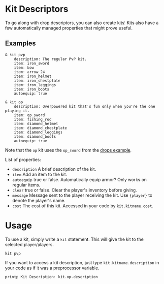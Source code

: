 # Kit Descriptors
To go along with drop descriptors, you can also create kits! Kits also have a few automatically managed properties that might prove useful.

## Examples
```
& kit pvp
    description: The regular PvP kit.
    item: iron_sword
    item: bow
    item: arrow 24
    item: iron_helmet
    item: iron_chestplate
    item: iron_leggings
    item: iron_boots
    autoequip: true

& kit op
    description: Overpowered kit that's fun only when you're the one playing it.
    item: op_sword
    item: fishing_rod
    item: diamond_helmet
    item: diamond_chestplate
    item: diamond_leggings
    item: diamond_boots
    autoequip: true
```
Note that the `op` kit uses the `op_sword` from the [drops example](https://github.com/7UKECREAT0R/MCCompiled/blob/main/Tutorials/6aDrops.md).

List of properties:
* `description` A brief description of the kit.
* `item` Add an item to the kit.
* `autoequip` true or false. Automatically equip armor? Only works on regular items.
* `clear` true or false. Clear the player's inventory before giving.
* `message` Message sent to the player receiving the kit. Use `{player}` to denote the player's name.
* `cost` The cost of this kit. Accessed in your code by `kit.kitname.cost`.

# Usage
To use a kit, simply write a `kit` statement. This will give the kit to the selected player/players.
```
kit pvp
```
If you want to access a kit description, just type `kit.kitname.description` in your code as if it was a preprocessor variable.
```
printp Kit Description: kit.op.description
```
